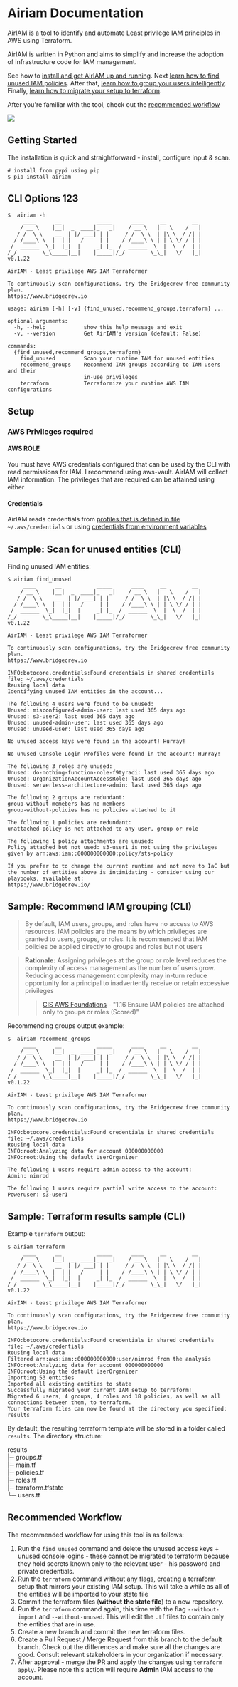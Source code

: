# Airiam Documentation

AirIAM is a tool to identify and automate Least privilege IAM principles in AWS using Terraform. 

AirIAM is written in Python and aims to simplify and increase the adoption of infrastructure code for IAM management. 

See how to [install and get AirIAM up and running](#getting-started).
Next [learn how to find unused IAM policies](#sample-scan-for-unused-entities-cli). 
After that, [learn how to group your users intelligently](#sample-recommend-iam-grouping-cli).
Finally, [learn how to migrate your setup to terraform](#sample-terraform-results-sample-cli).

After you're familiar with the tool, check out the [recommended workflow](#recommended-workflow)

![](web/images/airiam-recording.gif)


## Getting Started

The installation is quick and straightforward - install, configure input & scan.


```
# install from pypi using pip 
$ pip install airiam
```

## CLI Options 123

```
$  airiam -h
     ____      __           _____      ____     __        __
    / __ \    |__|  _  ____|_   _|    / __ \   |   \    /   |
   / /  \ \    __  | |/ ___| | |     / /  \ \  | |\ \  / /| |
  / /____\ \  |  | |   /     | |    / /____\ \ | | \ \/ / | |
 /  ______  \_|  |_|  |     _| |_  /  ______  \  |  \  /  | |
/_/        \_\_____|__|    |_____|/_/        \_\_|   \/   |_|
v0.1.22 

AirIAM - Least privilege AWS IAM Terraformer

To continuously scan configurations, try the Bridgecrew free community plan.
https://www.bridgecrew.io

usage: airiam [-h] [-v] {find_unused,recommend_groups,terraform} ...

optional arguments:
  -h, --help            show this help message and exit
  -v, --version         Get AirIAM's version (default: False)

commands:
  {find_unused,recommend_groups,terraform}
    find_unused         Scan your runtime IAM for unused entities
    recommend_groups    Recommend IAM groups according to IAM users and their
                        in-use privileges
    terraform           Terraformize your runtime AWS IAM configurations
```

## Setup

### AWS Privileges required

#### AWS ROLE 
You must have AWS credentials configured that can be used by the CLI with read permissions for IAM. I recommend using aws-vault. AirIAM will collect IAM information.
The privileges that are required can be attained using either 

#### Credentials
AirIAM reads credentials from [profiles that is defined in file](https://docs.aws.amazon.com/sdk-for-php/v3/developer-guide/guide_credentials_profiles.html) `~/.aws/credentials` or using [credentials from environment variables](https://docs.aws.amazon.com/sdk-for-php/v3/developer-guide/guide_credentials_environment.html)

## Sample: Scan for unused entities (CLI)

Finding unused IAM entities:

```
$ airiam find_unused
     ____      __           _____      ____     __        __
    / __ \    |__|  _  ____|_   _|    / __ \   |   \    /   |
   / /  \ \    __  | |/ ___| | |     / /  \ \  | |\ \  / /| |
  / /____\ \  |  | |   /     | |    / /____\ \ | | \ \/ / | |
 /  ______  \_|  |_|  |     _| |_  /  ______  \  |  \  /  | |
/_/        \_\_____|__|    |_____|/_/        \_\_|   \/   |_|
v0.1.22 

AirIAM - Least privilege AWS IAM Terraformer

To continuously scan configurations, try the Bridgecrew free community plan.
https://www.bridgecrew.io

INFO:botocore.credentials:Found credentials in shared credentials file: ~/.aws/credentials
Reusing local data
Identifying unused IAM entities in the account...

The following 4 users were found to be unused:
Unused: misconfigured-admin-user: last used 365 days ago
Unused: s3-user2: last used 365 days ago
Unused: unused-admin-user: last used 365 days ago
Unused: unused-user: last used 365 days ago

No unused access keys were found in the account! Hurray!

No unused Console Login Profiles were found in the account! Hurray!

The following 3 roles are unused:
Unused: do-nothing-function-role-f9tyradi: last used 365 days ago
Unused: OrganizationAccountAccessRole: last used 365 days ago
Unused: serverless-architecture-admin: last used 365 days ago

The following 2 groups are redundant:
group-without-memebers has no members
group-without-policies has no policies attached to it

The following 1 policies are redundant:
unattached-policy is not attached to any user, group or role

The following 1 policy attachments are unused:
Policy attached but not used: s3-user1 is not using the privileges given by arn:aws:iam::000000000000:policy/sts-policy

If you prefer to to change the current runtime and not move to IaC but the number of entities above is intimidating - consider using our playbooks, available at: 
https://www.bridgecrew.io/

```

## Sample: Recommend IAM grouping (CLI)
> By default, IAM users, groups, and roles have no access to AWS resources. IAM policies are
  the means by which privileges are granted to users, groups, or roles. It is recommended
  that IAM policies be applied directly to groups and roles but not users
  
> **Rationale:**
  Assigning privileges at the group or role level reduces the complexity of access
  management as the number of users grow. Reducing access management complexity may
  in-turn reduce opportunity for a principal to inadvertently receive or retain excessive
  privileges
  > > [CIS AWS Foundations](https://d1.awsstatic.com/whitepapers/compliance/AWS_CIS_Foundations_Benchmark.pdf) - "1.16 Ensure IAM policies are attached only to groups or roles (Scored)"

Recommending groups output example:

```
$  airiam recommend_groups
     ____      __           _____      ____     __        __
    / __ \    |__|  _  ____|_   _|    / __ \   |   \    /   |
   / /  \ \    __  | |/ ___| | |     / /  \ \  | |\ \  / /| |
  / /____\ \  |  | |   /     | |    / /____\ \ | | \ \/ / | |
 /  ______  \_|  |_|  |     _| |_  /  ______  \  |  \  /  | |
/_/        \_\_____|__|    |_____|/_/        \_\_|   \/   |_|
v0.1.22 

AirIAM - Least privilege AWS IAM Terraformer

To continuously scan configurations, try the Bridgecrew free community plan.
https://www.bridgecrew.io

INFO:botocore.credentials:Found credentials in shared credentials file: ~/.aws/credentials
Reusing local data
INFO:root:Analyzing data for account 000000000000
INFO:root:Using the default UserOrganizer

The following 1 users require admin access to the account:
Admin: nimrod

The following 1 users require partial write access to the account:
Poweruser: s3-user1
```

## Sample: Terraform results sample (CLI)
Example `terraform` output:

```
$ airiam terraform                 
     ____      __           _____      ____     __        __
    / __ \    |__|  _  ____|_   _|    / __ \   |   \    /   |
   / /  \ \    __  | |/ ___| | |     / /  \ \  | |\ \  / /| |
  / /____\ \  |  | |   /     | |    / /____\ \ | | \ \/ / | |
 /  ______  \_|  |_|  |     _| |_  /  ______  \  |  \  /  | |
/_/        \_\_____|__|    |_____|/_/        \_\_|   \/   |_|
v0.1.22 

AirIAM - Least privilege AWS IAM Terraformer

To continuously scan configurations, try the Bridgecrew free community plan.
https://www.bridgecrew.io

INFO:botocore.credentials:Found credentials in shared credentials file: ~/.aws/credentials
Reusing local data
Filtered arn:aws:iam::000000000000:user/nimrod from the analysis
INFO:root:Analyzing data for account 000000000000
INFO:root:Using the default UserOrganizer
Importing 53 entities
Imported all existing entities to state
Successfully migrated your current IAM setup to terraform!
Migrated 6 users, 4 groups, 4 roles and 18 policies, as well as all connections between them, to terraform.
Your terraform files can now be found at the directory you specified: results
```

By default, the resulting terraform template will be stored in a folder called `results`. The directory structure:

results  
|─ groups.tf  
|─ main.tf  
|─ policies.tf  
|─ roles.tf  
|─ terraform.tfstate  
└─ users.tf

## Recommended Workflow
The recommended workflow for using this tool is as follows:
1. Run the `find_unused` command and delete the unused access keys + unused console logins - these cannot be migrated 
to terraform because they hold secrets known only to the relevant user - his password and private credentials.
2. Run the `terraform` command without any flags, creating a terraform setup that mirrors your existing IAM setup. This will take a while as all of the entities will be imported to your state file
3. Commit the terraform files (**without the state file**) to a new repository.
4. Run the `terraform` command again, this time with the flag `--without-import` and `--without-unused`. This will edit the `.tf` files to contain only the entities that are in use.
5. Create a new branch and commit the new terraform files.
6. Create a Pull Request / Merge Request from this branch to the default branch. Check out the differences and make sure all the changes are good. Consult relevant stakeholders in your organization if necessary.
7. After approval - merge the PR and apply the changes using `terraform apply`. Please note this action will require **Admin** IAM access to the account.
